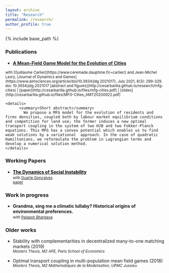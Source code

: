 ```yaml
---
layout: archive
title: "Research"
permalink: /research/
author_profile: true
---
```


<!-- {% if author.googlescholar %}
  You can also find my articles on <u><a href="{{author.googlescholar}}">my Google Scholar profile</a>.</u>
{% endif %} -->

{% include base_path %}

### Publications

<!-- * [**A Mean-Field Game Model for the Evolution of Cities**](http://cesarbarilla.github.io/files/mfg-cities.pdf) -->  
* <a href="http://cesarbarilla.github.io/files/mfg-cities.pdf" style="color:$dark-gray;font-weight:bold;">A Mean-Field Game Model for the Evolution of Cities</a>  
<small> 
			with [Guillaume Carlier](https://www.ceremade.dauphine.fr/~carlier/) and Jean-Michel Lasry, [Journal of Dynamics and Games](https://www.aimsciences.org/article/doi/10.3934/jdg.2021017), July  2021, 8(3): 299-329. doi: 10.3934/jdg.2021017  
		[abstract and figures](http://cesarbarilla.github.io/research/mfg-cities) | [paper](http://cesarbarilla.github.io/files/mfg-cities.pdf) | [slides](http://cesarbarilla.github.io/files/MFG-Cities_AMT20200922.pdf)  
</small>

	<details>
		  <summary>Short abstract</summary>
			We propose a MFG model for the evolution of residents and firms densities, coupled both by labour market equilibrium conditions and competition for land use; the former induces a new optimal transport coupling in the system of two HJB and two Fokker-Planck equations. This MFG has a convex potential which enables us to find weak solutions by a variational  approach. In the case of quadratic Hamiltonians, we reformulate the problem in Lagrangian terms and develop a numerical solution method. 
	</details> 
	


<!-- Working Papers
---

{% for post in site.workingpapers reversed %}
  {% include archive-single.html %}
{% endfor %} -->


### Working Papers

* <a href="http://cesarbarilla.github.io/files/Barilla,%20Goncalves%20WP,%20The%20Dynamics%20of%20Social%20Instability.pdf" style="color:black;font-weight:bold;">The Dynamics of Social Instability</a>  
	<small> with [Duarte Gonçalves](https://duartegoncalves.com)  
	[paper](http://cesarbarilla.github.io/files/Barilla,%20Goncalves%20WP,%20The%20Dynamics%20of%20Social%20Instability.pdf)
	</small>

### Work in progress

* **Grandma, sing me a climatic lullaby? Historical origins of environmental preferences.**  
<small> with [Palaash Bhargava](https://sites.google.com/view/palaashbhargava/home?authuser=0)
	</small>


### Older works

* Stability with complementarities in decentralized many-to-one matching markets (2019)  
	<small> *Masters Thesis, M2 APE, Paris School of Economics* </small>

* Optimal transport coupling in multi-population mean field games (2018)  
	<small> *Masters Thesis, M2 Mathematiques de la Modelisation, UPMC Jussieu* </small>

